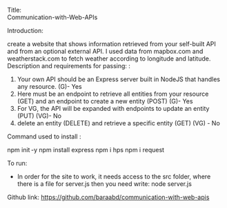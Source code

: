 Title:  
Communication-with-Web-APIs
 
Introduction: 
 
create a website that shows information retrieved from your self-built API and from an optional external API. I used data from mapbox.com and weatherstack.com to fetch weather according to longitude and latitude.
  
Description and requirements for passing: : 
  
1. Your own API should be an Express server built in NodeJS that handles any resource. (G)- Yes
2. Here must be an endpoint to retrieve all entities from your resource (GET) and an endpoint to create a new entity (POST) (G)- Yes
3. For VG, the API will be expanded with endpoints to update an entity (PUT) (VG)- No
4. delete an entity (DELETE) and retrieve a specific entity (GET) (VG) - No



 
Command used to install : 
 
npm init -y
npm install express
npm i hps
npm i request
 

To run: 
- In order for the site to work, it needs access to the src folder, where there is a file for server.js then you need write: node server.js



Github link: 
https://github.com/baraabd/communication-with-web-apis
 
 

